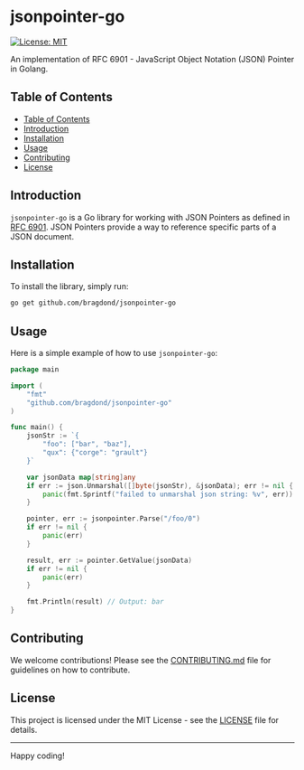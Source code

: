 #  jsonpointer-go

[![License: MIT](https://img.shields.io/badge/License-MIT-yellow.svg)](https://opensource.org/licenses/MIT)

An implementation of RFC 6901 - JavaScript Object Notation (JSON) Pointer in Golang.

## Table of Contents

- [Table of Contents](#table-of-contents)
- [Introduction](#introduction)
- [Installation](#installation)
- [Usage](#usage)
- [Contributing](#contributing)
- [License](#license)

## Introduction

`jsonpointer-go` is a Go library for working with JSON Pointers as defined in [RFC 6901](https://tools.ietf.org/html/rfc6901). JSON Pointers provide a way to reference specific parts of a JSON document.

## Installation

To install the library, simply run:

```sh
go get github.com/bragdond/jsonpointer-go
```

## Usage

Here is a simple example of how to use `jsonpointer-go`:

```go
package main

import (
    "fmt"
    "github.com/bragdond/jsonpointer-go"
)

func main() {   
	jsonStr := `{
        "foo": ["bar", "baz"],
        "qux": {"corge": "grault"}
    }`

    var jsonData map[string]any
    if err := json.Unmarshal([]byte(jsonStr), &jsonData); err != nil {
        panic(fmt.Sprintf("failed to unmarshal json string: %v", err))
    }

    pointer, err := jsonpointer.Parse("/foo/0")
    if err != nil {
        panic(err)
    }

    result, err := pointer.GetValue(jsonData)
    if err != nil {
        panic(err)
    }

    fmt.Println(result) // Output: bar
}
```

## Contributing

We welcome contributions! Please see the [CONTRIBUTING.md](CONTRIBUTING.md) file for guidelines on how to contribute.

## License

This project is licensed under the MIT License - see the [LICENSE](LICENSE) file for details.

---

Happy coding!